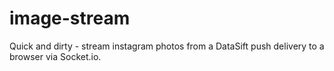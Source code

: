 image-stream
============

Quick and dirty - stream instagram photos from a DataSift push delivery to a browser via Socket.io.


